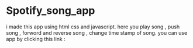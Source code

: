 # Spotify_song_app
i made this app using html css and javascript.
here you play song , push song , forword and reverse song , change time stamp of song.
you can use app by clicking this link : 
